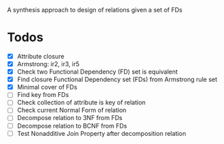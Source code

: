 A synthesis approach to design of relations given a set of FDs


# Todos
- [x] Attribute closure 
- [x] Armstrong: ir2, ir3, ir5
- [x] Check two Functional Dependency (FD) set is equivalent
- [x] Find closure Functional Dependency set (FDs) from Armstrong rule set
- [x] Minimal cover of FDs
- [ ] Find key from FDs
- [ ] Check collection of attribute is key of relation 
- [ ] Check current Normal Form of relation
- [ ] Decompose relation to 3NF from FDs
- [ ] Decompose relation to BCNF from FDs
- [ ] Test Nonadditive Join Property after decomposition relation
